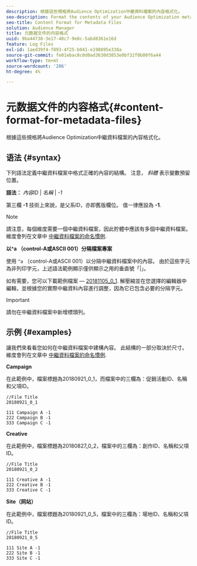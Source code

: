 ```yaml
---
description: 根據這些規格將Audience Optimization中繼資料檔案的內容格式化。
seo-description: Format the contents of your Audience Optimization metadata file according to these specifications.
seo-title: Content Format for Metadata Files
solution: Audience Manager
title: 元数据文件的内容格式
uuid: 9ba44738-3e17-40c7-9e8c-5abd8361e16d
feature: Log Files
exl-id: 1aed39f4-f893-4f25-b041-e198895e338a
source-git-commit: fe01ebac8c0d0ad3630d3853e0bf32f0b00f6a44
workflow-type: tm+mt
source-wordcount: '286'
ht-degree: 4%

---
```


# 元数据文件的内容格式{#content-format-for-metadata-files}

根據這些規格將Audience Optimization中繼資料檔案的內容格式化。

## 语法 {#syntax}

下列語法定義中繼資料檔案中格式正確的內容的結構。 注意， *斜體* 表示變數預留位置。

**語法：**  *內容ID* | *名稱* | *-1*

<!--In the contents syntax, you'll notice a parent ID variable. Don't confuse it with the parent ID used in the [metadata file name](../../../reporting/audience-optimization-reports/metadata-files-intro/metadata-file-names.md). These 2 variables seem similar, but they represent different things. In the file name, the parent ID corresponds to a category like "campaign" (ID 1), "placement" (ID 3), or "tactic" (ID 9), etc. In the file body:-->

第三欄 **-1** 技術上來說，是父系ID，亦即舊版欄位。 值一律應設為 **-1**.

>[!NOTE]
>
>請注意，每個維度需要一個中繼資料檔案，因此貯體中應該有多個中繼資料檔案。 維度會列在文章中 [中繼資料檔案的命名慣例](../../../reporting/audience-optimization-reports/metadata-files-intro/metadata-file-names.md#child-dimension).

**以^a （control-A或ASCII 001）分隔檔案專案**

使用 `^a` （control-A或ASCII 001）以分隔中繼資料檔案中的內容。 由於這些字元為非列印字元，上述語法範例顯示僅供顯示之用的垂直號「|」。

如有需要，您可以下載範例檔案 —  [20181105_0_1](assets/20181105_0_1.zip). 解壓縮並在您選擇的編輯器中編輯，並根據您的實際中繼資料內容進行調整，因為它已包含必要的分隔字元。

>[!IMPORTANT]
>
>請勿在中繼資料檔案中新增標頭列。

## 示例 {#examples}

讓我們來看看您如何在中繼資料檔案中建構內容。 此結構的一部分取決於尺寸。 維度會列在文章中 [中繼資料檔案的命名慣例](../../../reporting/audience-optimization-reports/metadata-files-intro/metadata-file-names.md#child-dimension).

**Campaign**

在此範例中，檔案標題為20180921_0_1，而檔案中的三欄為：促銷活動ID、名稱和父項ID。

<!--Let's say you want to populate the creative drop down menu with creative names from a particular campaign. In this case, your metadata file name would include ID 1 (campaign) and ID 2 (creative). Following the content syntax, your metadata file would contain the creative ID, creative name, and actual campaign ID.-->

```
//File Title
20180921_0_1

111 Campaign A -1
222 Campaign B -1
333 Campaign C -1
```

**Creative**

在此範例中，檔案標題為20180827_0_2，檔案中的三欄為：創作ID、名稱和父項ID。

```
//File Title
20180921_0_2

111 Creative A -1
222 Creative B -1
333 Creative C -1
```

**Site（网站）**

在此範例中，檔案標題為20180921_0_5，檔案中的三欄為：場地ID、名稱和父項ID。

```
//File Title
20180921_0_5

111 Site A -1
222 Site B -1
333 Site C -1
```
